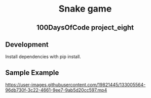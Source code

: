<!-- PROJECT TITLE -->
  <h1 align="center">Snake game</h1>
 <h2 2 align="center">
    100DaysOfCode project_eight
    <br />
    </h2>
    
  ## Development
Install dependencies with pip install.
    
   ## Sample Example
https://user-images.githubusercontent.com/19821445/133005564-96db730f-3c22-4661-9ee7-9ab5d20cc597.mp4
